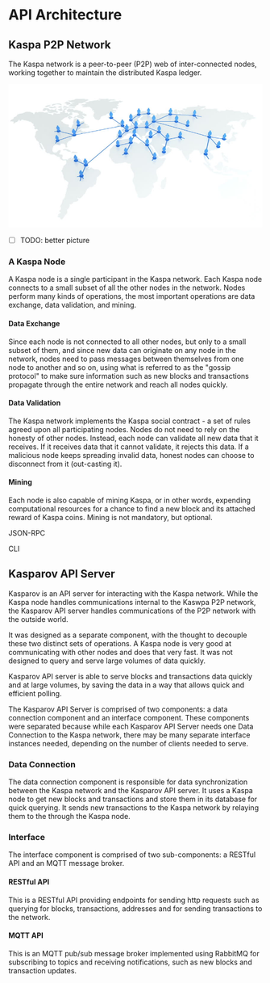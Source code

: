 # API Architecture

## Kaspa P2P Network

The Kaspa network is a peer-to-peer \(P2P\) web of inter-connected nodes, working together to maintain the distributed Kaspa ledger.

![The Kaspa network - a web of inter-connected nodes](../.gitbook/assets/2.jpg)

* [ ] TODO: better picture

### A Kaspa Node

A Kaspa node is a single participant in the Kaspa network. Each Kaspa node connects to a small subset of all the other nodes in the network. Nodes perform many kinds of operations, the most important operations are data exchange, data validation, and mining.

#### Data Exchange

Since each node is not connected to all other nodes, but only to a small subset of them, and since new data can originate on any node in the network, nodes need to pass messages between themselves from one node to another and so on, using what is referred to as the "gossip protocol" to make sure information such as new blocks and transactions propagate through the entire network and reach all nodes quickly.

#### Data Validation

The Kaspa network implements the Kaspa social contract - a set of rules agreed upon all participating nodes. Nodes do not need to rely on the honesty of other nodes. Instead, each node can validate all new data that it receives. If it receives data that it cannot validate, it rejects this data. If a malicious node keeps spreading invalid data, honest nodes can choose to disconnect from it \(out-casting it\).

#### Mining

Each node is also capable of mining Kaspa, or in other words, expending computational resources for a chance to find a new block and its attached reward of Kaspa coins. Mining is not mandatory, but optional.

JSON-RPC

CLI

## Kasparov API Server

Kasparov is an API server for interacting with the Kaspa network. While the Kaspa node handles communications internal to the Kaswpa P2P network, the Kasparov API server handles communications of the P2P network with the outside world.

It was designed as a separate component, with the thought to decouple these two distinct sets of operations. A Kaspa node is very good at communicating with other nodes and does that very fast. It was not designed to query and serve large volumes of data quickly.

Kasparov API server is able to serve blocks and transactions data quickly and at large volumes, by saving the data in a way that allows quick and efficient polling.

The Kasparov API Server is comprised of two components: a data connection component and an interface component. These components were separated because while each Kasparov API Server needs one Data Connection to the Kaspa network, there may be many separate interface instances needed, depending on the number of clients needed to serve.

### Data Connection

The data connection component is responsible for data synchronization between the Kaspa network and the Kasparov API server. It uses a Kaspa node to get new blocks and transactions and store them in its database for quick querying. It sends new transactions to the Kaspa network by relaying them to the through the Kaspa node.

### Interface

The interface component is comprised of two sub-components: a RESTful API and an MQTT message broker.

#### RESTful API

This is a RESTful API providing endpoints for sending http requests such as querying for blocks, transactions, addresses and for sending transactions to the network.

#### MQTT API

This is an MQTT pub/sub message broker implemented using RabbitMQ for subscribing to topics and receiving notifications, such as new blocks and transaction updates.

